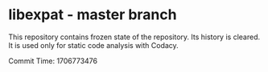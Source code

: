 # libexpat - master branch

This repository contains frozen state of the repository.
Its history is cleared. It is used only for static code
analysis with Codacy.

Commit Time: 1706773476